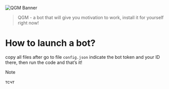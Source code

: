 ![QGM Banner](https://media.discordapp.net/attachments/1192543090540544115/1193251656930955274/1704563740257.png?ex=65ac0934&is=65999434&hm=0a458418be81fd4d3d3063262d8ac676065cd35629394a35773a5a5301bcd4dd&)
> QGM - a bot that will give you motivation to work, install it for yourself right now!
# How to launch a bot?
copy all files after go to file ```config.json``` indicate the bot token and your ID there, then run the code and that’s it!
> [!NOTE]
> тсчт
